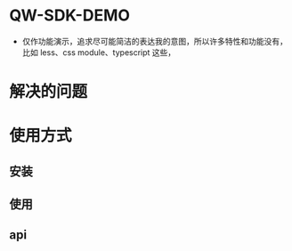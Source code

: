 # QW-SDK-DEMO

-   仅作功能演示，追求尽可能简洁的表达我的意图，所以许多特性和功能没有，比如 less、css module、typescript 这些，

# 解决的问题

# 使用方式

## 安装

## 使用

## api
